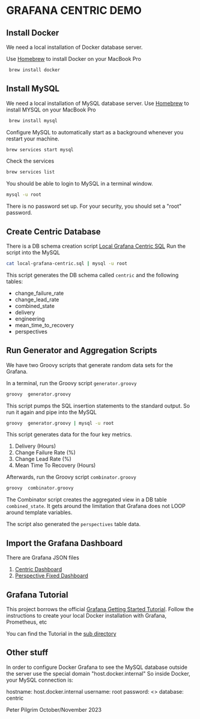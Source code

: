 # GRAFANA CENTRIC DEMO 

## Install Docker

We need a local installation of Docker database server.

Use [Homebrew](https://formulae.brew.sh/formula/docker) to install Docker on your MacBook Pro

```zsh
 brew install docker 
```

## Install MySQL 

We need a local installation of MySQL database server.
Use [Homebrew](https://brew.sh) to install MYSQL on your MacBook Pro

```zsh
 brew install mysql 
```

Configure MySQL to automatically start as a background whenever you restart your machine.

```zsh
brew services start mysql
```

Check the services 

```zsh
brew services list
```

You should be able to login to MySQL in a terminal window.

```zsh
mysql -u root
```

There is no password set up. For your security, you should set a "root" password. 


## Create Centric Database

There is a DB schema creation script [Local Grafana Centric SQL](local-grafana-centric.sql)
Run the script into the MySQL

```zsh
cat local-grafana-centric.sql | mysql -u root
```

This script generates the DB schema called `centric` and the following tables:

   * change_failure_rate
   * change_lead_rate
   * combined_state
   * delivery
   * engineering
   * mean_time_to_recovery
   * perspectives

## Run Generator and Aggregation Scripts

We have two Groovy scripts that generate random data sets for the Grafana.

In a terminal, run the Groovy script `generator.groovy`


```zsh
groovy  generator.groovy
```

This script pumps the SQL insertion statements to the standard output. So run it again and pipe into the MySQL

```zsh
groovy  generator.groovy | mysql -u root
```

This script generates data for the four key metrics.

  1. Delivery (Hours)
  2. Change Failure Rate (%)
  3. Change Lead Rate (%)
  4. Mean Time To Recovery (Hours) 

Afterwards, run the Groovy script `combinator.groovy`

```zsh
groovy  combinator.groovy
```

The Combinator script creates the aggregated view in a DB table `combined_state`. 
It gets around the limitation that Grafana does not LOOP around template variables.

The script also generated the `perspectives` table data.

## Import the Grafana Dashboard

There are Grafana JSON files

  1. [Centric Dashboard](Centric-Dashboard.json)
  2. [Perspective Fixed Dashboard](Fixed-Dashboard-Perspective.json)


## Grafana Tutorial

This project borrows the official [Grafana Getting Started Tutorial](https://grafana.com/tutorials/grafana-fundamentals/).
Follow the instructions to  create your local Docker installation with Grafana, Prometheus, etc

You can find the Tutorial in the [sub directory](tutorial-environment)


## Other stuff

In order to configure Docker Grafana to see the MySQL database outside the server use the special domain "host.docker.internal"
So inside Docker, your MySQL connection is:

   hostname:  host.docker.internal
   username:  root
   password:  <>
   database:  centric



Peter Pilgrim
October/November 2023
